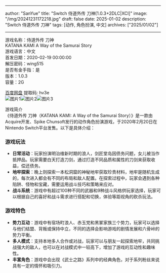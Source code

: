 
---
author: "SanYue"
title: "Switch 侍道外传 刀神[1.0.3+2DLC|XCI]"
image: "/img/20241231172218.jpg"
draft: false
date: 2025-01-02
description: "Switch 侍道外传 刀神"
tags: [动作, 角色扮演, 中文]
archives: ["2025/01/02"]

---

游戏名称：侍道外传 刀神   
KATANA KAMI A Way of the Samurai Story    
游戏语言：中文  
首发日期：2020-02-19 00:00:00  
解压密码：wing515  
是否有金手指：是  
版本：1.0.3   
容量：2G

[百度网盘](https://pan.baidu.com/s/1PuthCve8uzebQPoJevWo_g) 提取码: hv3e  
![图片1](/img/5c55f7.jpg)![图片2](/img/cbec87.jpg)![图片3](/img/70e041.jpg)  

游戏简介  
《侍道外传 刀神（KATANA KAMI: A Way of the Samurai Story）》是一款由Acquire开发、Spike Chunsoft发行的动作角色扮演游戏，于2020年2月20日在Nintendo Switch平台发售。以下是具体介绍：

### 游戏玩法
- **日常活动**：玩家扮演明治维新时期的浪人，剑匠堂岛因债务问题，女儿被当作抵押品。玩家需要白天打造刀剑，通过打造不同品质和属性的刀剑来获取收益，偿还债务。
- **地牢探索**：晚上则探索一本松洞窟的神秘地牢获取珍贵材料，地牢是随机生成的，每次进入都会有不同的布局和敌人配置。在探索过程中，玩家会遇到各种陷阱、怪物和宝藏，需要运用战斗技巧和策略来应对。
- **战斗系统**：游戏中有超过100种不同的武器和9种战斗风格供玩家选择，玩家可以根据自己的喜好和战斗需求进行搭配和切换，体验等距视角的砍杀玩法。

### 游戏特色
- **势力互动**：游戏中有宿场町浪人、赤玉党和黑冢家族三个势力，玩家可以选择与他们结盟、背叛或保持中立，不同的选择会影响游戏的剧情发展和六骨峠的势力平衡。
- **多人模式**：支持本地多人合作或对战，玩家可以与朋友一起探索地牢，共同挑战强大的敌人，也可以在对战模式中一较高下，增加了游戏的互动性和趣味性。
- **丰富角色**：游戏中会出现《武士之路》系列中的经典角色，对于系列粉丝来说具有一定的情怀和吸引力。
